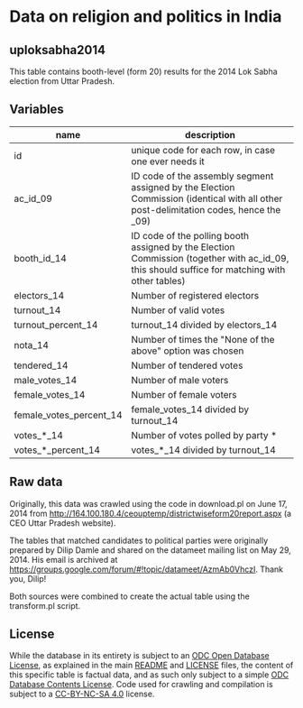 # Data on religion and politics in India 

## uploksabha2014

This table contains booth-level (form 20) results for the 2014 Lok Sabha election from Uttar Pradesh.

## Variables

name | description
--- | ---
id | unique code for each row, in case one ever needs it
ac_id_09 | ID code of the assembly segment assigned by the Election Commission (identical with all other post-delimitation codes, hence the _09)
booth_id_14 | ID code of the polling booth assigned by the Election Commission (together with ac_id_09, this should suffice for matching with other tables)
electors_14 | Number of registered electors
turnout_14 | Number of valid votes
turnout_percent_14 | turnout_14 divided by electors_14
nota_14 | Number of times the "None of the above" option was chosen
tendered_14 | Number of tendered votes
male_votes_14 | Number of male voters
female_votes_14 | Number of female voters
female_votes_percent_14 | female_votes_14 divided by turnout_14
votes_*_14 | Number of votes polled by party *
votes_*_percent_14 | votes_*_14 divided by turnout_14

## Raw data

Originally, this data was crawled using the code in download.pl on June 17, 2014 from http://164.100.180.4/ceouptemp/districtwiseform20report.aspx (a CEO Uttar Pradesh website).

The tables that matched candidates to political parties were originally prepared by Dilip Damle and shared on the datameet mailing list on May 29, 2014. His email is archived at https://groups.google.com/forum/#!topic/datameet/AzmAb0VhczI. Thank you, Dilip!

Both sources were combined to create the actual table using the transform.pl script.

## License

While the database in its entirety is subject to an [ODC Open Database License](http://opendatacommons.org/licenses/odbl/), as explained in the main [README](https://github.com/raphael-susewind/india-religion-politics/blob/master/README.md) and [LICENSE](https://github.com/raphael-susewind/india-religion-politics/blob/master/LICENSE.md) files, the content of this specific table is factual data, and as such only subject to a simple [ODC Database Contents License](http://opendatacommons.org/licenses/dbcl/). Code used for crawling and compilation is subject to a [CC-BY-NC-SA 4.0](https://creativecommons.org/licenses/by-nc-sa/4.0/) license.
